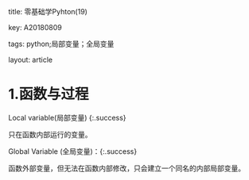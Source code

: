 title: 零基础学Pyhton(19)

key: A20180809

tags: python;局部变量；全局变量

layout: article

# 1.函数与过程

Local variable(局部变量) {:.success}

只在函数内部运行的变量。

Global Variable (全局变量)：{:.success}

函数外部变量，但无法在函数内部修改，只会建立一个同名的内部局部变量。